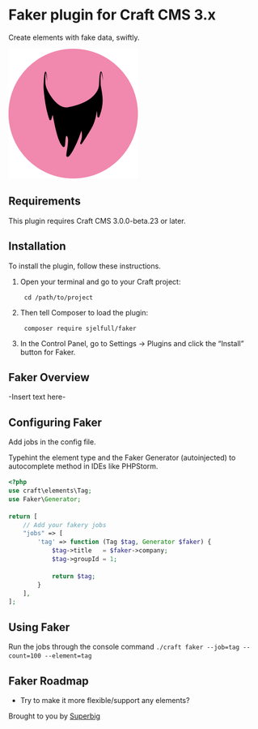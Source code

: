 # Faker plugin for Craft CMS 3.x

Create elements with fake data, swiftly.

![Screenshot](resources/img/icon.png)

## Requirements

This plugin requires Craft CMS 3.0.0-beta.23 or later.

## Installation

To install the plugin, follow these instructions.

1. Open your terminal and go to your Craft project:

        cd /path/to/project

2. Then tell Composer to load the plugin:

        composer require sjelfull/faker

3. In the Control Panel, go to Settings → Plugins and click the “Install” button for Faker.

## Faker Overview

-Insert text here-

## Configuring Faker

Add jobs in the config file. 

Typehint the element type and the Faker Generator (autoinjected) to autocomplete method in IDEs like PHPStorm.

```php
<?php
use craft\elements\Tag;
use Faker\Generator;

return [
    // Add your fakery jobs
    "jobs" => [
        'tag' => function (Tag $tag, Generator $faker) {
            $tag->title   = $faker->company;
            $tag->groupId = 1;

            return $tag;
        }
    ],
];

```

## Using Faker

Run the jobs through the console command `./craft faker --job=tag --count=100 --element=tag`

## Faker Roadmap

* Try to make it more flexible/support any elements?

Brought to you by [Superbig](https://superbig.co)
